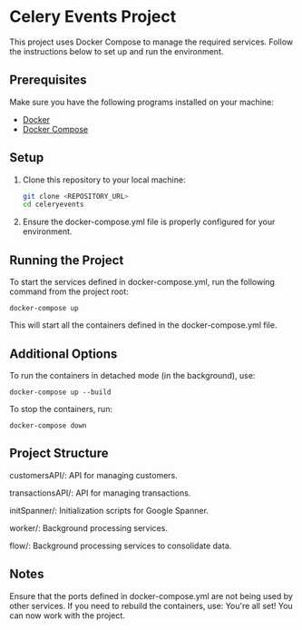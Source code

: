 # Celery Events Project

This project uses Docker Compose to manage the required services. Follow the instructions below to set up and run the environment.

## Prerequisites

Make sure you have the following programs installed on your machine:

- [Docker](https://www.docker.com/)
- [Docker Compose](https://docs.docker.com/compose/)

## Setup

1. Clone this repository to your local machine:
   ```bash
   git clone <REPOSITORY_URL>
   cd celeryevents
   ```

2. Ensure the docker-compose.yml file is properly configured for your environment.

## Running the Project
To start the services defined in docker-compose.yml, run the following command from the project root:
```
docker-compose up
```
This will start all the containers defined in the docker-compose.yml file.

## Additional Options
To run the containers in detached mode (in the background), use:

```
docker-compose up --build
```
To stop the containers, run:

```
docker-compose down
```

## Project Structure
customersAPI/: API for managing customers.

transactionsAPI/: API for managing transactions.

initSpanner/: Initialization scripts for Google Spanner.

worker/: Background processing services.

flow/: Background processing services to consolidate data.


## Notes
Ensure that the ports defined in docker-compose.yml are not being used by other services.
If you need to rebuild the containers, use:
You're all set! You can now work with the project. 